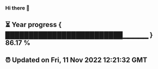 ### Hi there 👋
⏳ Year progress { █████████████████████████▁▁▁▁▁ } 86.17 %
---
⏰ Updated on Fri, 11 Nov 2022 12:21:32 GMT
---
